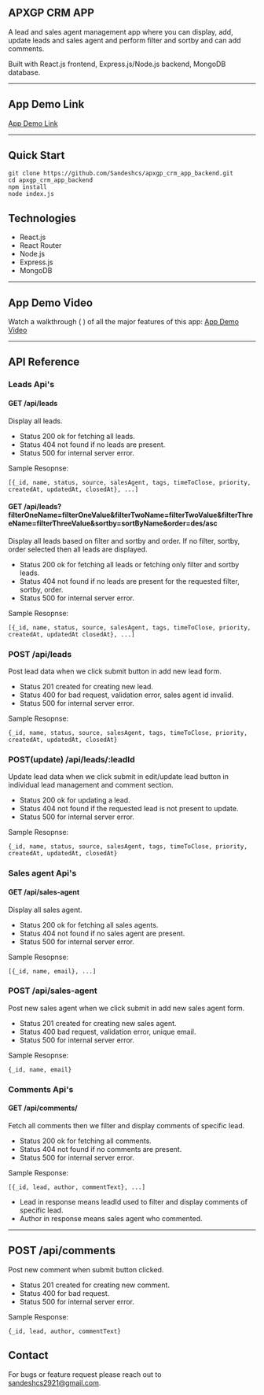 ## APXGP CRM APP
A lead and sales agent management app where you can display, add, update leads and sales agent and perform filter and sortby and can add comments.

Built with React.js frontend, Express.js/Node.js backend, MongoDB database.

---

## App Demo Link
[App Demo Link](https://apxgp-crm-app-frontend.vercel.app/)

---

## Quick Start

```
git clone https://github.com/Sandeshcs/apxgp_crm_app_backend.git
cd apxgp_crm_app_backend
npm install
node index.js
```

## Technologies
- React.js
- React Router
- Node.js
- Express.js
- MongoDB

---

## App Demo Video
Watch a walkthrough ( ) of all the major features of this app:
[App Demo Video]()

---

## API Reference
### Leads Api's
#### GET /api/leads
Display all leads.
- Status 200 ok for fetching all leads.
- Status 404 not found if no leads are present.
- Status 500 for internal server error.

Sample Resopnse:
```
[{_id, name, status, source, salesAgent, tags, timeToClose, priority, createdAt, updatedAt, closedAt}, ...]
```

#### GET /api/leads?filterOneName=filterOneValue&filterTwoName=filterTwoValue&filterThreeName=filterThreeValue&sortby=sortByName&order=des/asc
Display all leads based on filter and sortby and order.
If no filter, sortby, order selected then all leads are displayed.
- Status 200 ok for fetching all leads or fetching only filter and sortby leads.
- Status 404 not found if no leads are present for the requested filter, sortby, order.
- Status 500 for internal server error.

Sample Resopnse:
```
[{_id, name, status, source, salesAgent, tags, timeToClose, priority, createdAt, updatedAt closedAt}, ...]
```

### POST /api/leads
Post lead data when we click submit button in add new lead form.
- Status 201 created for creating new lead.
- Status 400 for bad request, validation error, sales agent id invalid.
- Status 500 for internal server error.

Sample Resopnse:
```
{_id, name, status, source, salesAgent, tags, timeToClose, priority, createdAt, updatedAt, closedAt}
```

### POST(update) /api/leads/:leadId
Update lead data when we click submit in edit/update lead button in individual lead management and comment section.
- Status 200 ok for updating a lead.
- Status 404 not found if the requested lead is not present to update.
- Status 500 for internal server error.

Sample Resopnse:
```
{_id, name, status, source, salesAgent, tags, timeToClose, priority, createdAt, updatedAt, closedAt}
```

### Sales agent Api's
#### GET /api/sales-agent
Display all sales agent.
- Status 200 ok for fetching all sales agents.
- Status 404 not found if no sales agent are present.
- Status 500 for internal server error.

Sample Resopnse:
```
[{_id, name, email}, ...]
```

### POST /api/sales-agent
Post new sales agent when we click submit in add new sales agent form.
- Status 201 created for creating new sales agent.
- Status 400 bad request, validation error, unique email.
- Status 500 for internal server error.

Sample Resopnse:
```
{_id, name, email}
```

### Comments Api's
#### GET /api/comments/
Fetch all comments then we filter and display comments of specific lead.
- Status 200 ok for fetching all comments.
- Status 404 not found if no comments are present.
- Status 500 for internal server error.

Sample Response:

```
[{_id, lead, author, commentText}, ...]
```
* Lead in response means leadId used to filter and display comments of specific lead.
* Author in response means sales agent who commented.

---

## POST /api/comments
Post new comment when submit button clicked.
- Status 201 created for creating new comment.
- Status 400 for bad request.
- Status 500 for internal server error.

Sample Response:

```
{_id, lead, author, commentText}
```

## Contact
For bugs or feature request please reach out to sandeshcs2921@gmail.com.